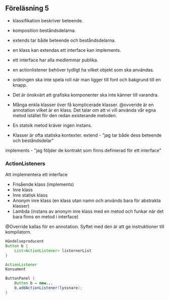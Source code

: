## Föreläsning 5
* klassifikation beskriver beteende.
* komposition beståndsdelarna.
* extends tar både beteende och beståndsdelarna.
* en klass kan extendas ett interface kan implements. 
* ett interface har alla medlemmar publika.
* en actionlistener behöver tydligt ha vilket objekt som ska användas.
* ordningen ska inte spela roll när man ligger till font och bakgrund till en knapp.
* Det är önskvärt att grafiska komponenter ska inte känner till varandra.
* Många enkla klasser över få komplicerade klasser.
@ovveride är en annotation vilket är en klass. Det talar om att vi vill använda vår egna metod istället för den redan existerande metoden.

* En statsik metod kräver ingen instans.
* Klasser är ofta statiska kontexter.
extend - "jag tar både dess beteende och beståndsdelar"

implements - "jag följder de kontrakt som finns definierad för ett interface"

### ActionListeners

Att implementera ett interface
- Frisående klass (implements)
- Inre klass
- Inre statisk klass
- Anonym inre klass (en klass utan namn och används bara för abstrakta klasser)
- Lambda (instans av anonym inre klass med en metod och funkar när det bara finns en metod i interface)

@Override kallas för en annotation. Syftet med den är att ge instruktioner till kompilatorn. 


```java
Händelseproducent
Button b {
	List<ActionListener> listernerList
}

ActionListener 
Konsument

ButtonPanel {
	Button b = new...
	b,addActionListener(lyssnare);
}
```
